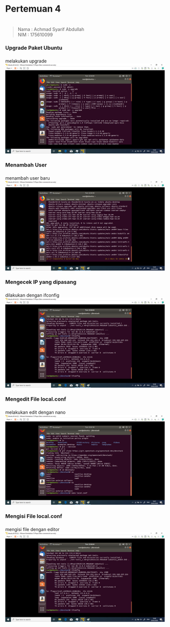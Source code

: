 # Pertemuan 4 <h1>
>Nama   : Achmad Syarif Abdullah                
>NIM    : 175610099

### Upgrade Paket Ubuntu <h3>
melakukan upgrade   
    ![GitHub Logo](/minggu-04/Gambar/1.jpg)   
    
### Menambah User <h3>
menambah user baru 
    ![GitHub Logo](/minggu-04/Gambar/2.jpg)  

### Mengecek IP yang dipasang <h3>
dilakukan dengan ifconfig
    ![GitHub Logo](/minggu-04/Gambar/8.jpg)   

### Mengedit File local.conf <h3>
melakukan edit dengan nano
    ![GitHub Logo](/minggu-04/Gambar/7.jpg)  

### Mengisi File local.conf <h3>
mengisi file dengan editor
    ![GitHub Logo](/minggu-04/Gambar/8.jpg)  